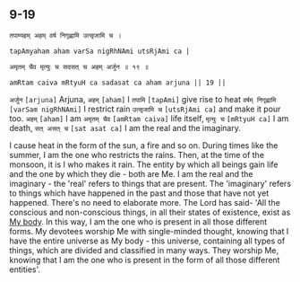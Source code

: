 ## 9-19


```shloka-sa
तपाम्यहम् अहम् वर्ष निगृह्णामि उत्सृजामि च ।
```
```shloka-sa-hk
tapAmyaham aham varSa nigRhNAmi utsRjAmi ca |
```
```shloka-sa
अमृतम् चैव मृत्युः च सदसत् च अहम् अर्जुन ॥ १९ ॥
```
```shloka-sa-hk
amRtam caiva mRtyuH ca sadasat ca aham arjuna || 19 ||
```

`अर्जुन` `[arjuna]` Arjuna, `अहम्` `[aham]` I `तपामि` `[tapAmi]` give rise to heat `वर्षम् निगृह्णामि` `[varSam nigRhNAmi]` I restrict rain `उत्सृजामि च` `[utsRjAmi ca]` and make it pour too. `अहम्` `[aham]` I am `अमृतम् चैव` `[amRtam caiva]` life itself, `मृत्युः च` `[mRtyuH ca]` I am death, `सत् असत् च` `[sat asat ca]` I am the real and the imaginary.

I cause heat in the form of the sun, a fire and so on. During times like the summer, I am the one who restricts the rains. Then, at the time of the monsoon, it is I who makes it rain. The entity by which all beings gain life and the one by which they die - both are Me. 
I am the real and the imaginary - the 'real' refers to things that are present. The 'imaginary' refers to things which have happened in the past and those that have not yet happened.
There's no need to elaborate more. The Lord has said-
'All the conscious and non-conscious things, in all their states of existence, exist as [My body](universe_as_his_body). In this way, I am the one who is present in all those different forms. My devotees worship Me with single-minded thought, knowing that I have the entire universe as My body - this universe, containing all types of things, which are divided and classified in many ways. They worship Me, knowing that I am the one who is present in the form of all those different entities'.

